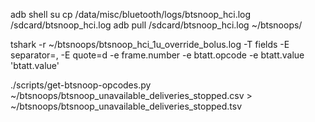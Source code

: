 adb shell
su
cp /data/misc/bluetooth/logs/btsnoop_hci.log /sdcard/btsnoop_hci.log
adb pull /sdcard/btsnoop_hci.log ~/btsnoops/

tshark -r ~/btsnoops/btsnoop_hci_1u_override_bolus.log -T fields -E separator=, -E quote=d -e frame.number -e btatt.opcode -e btatt.value 'btatt.value'

./scripts/get-btsnoop-opcodes.py ~/btsnoops/btsnoop_unavailable_deliveries_stopped.csv > ~/btsnoops/btsnoop_unavailable_deliveries_stopped.tsv